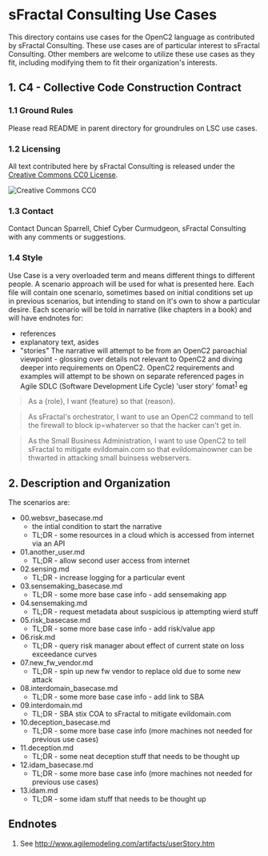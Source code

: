 # sFractal Consulting Use Cases 

This directory contains use cases for the OpenC2 language as contributed by sFractal Consulting.
These use cases are of particular interest to sFractal Consulting.
Other members are welcome to utilize these use cases as they fit, 
including modifying them to fit their organization's interests.

## 1. C4 - Collective Code Construction Contract 
### 1.1 Ground Rules
Please read README in parent directory for groundrules on LSC use cases.

### 1.2 Licensing
All text contributed here by sFractal Consulting is released under the 
[Creative Commons CC0 License](https://creativecommons.org/share-your-work/public-domain/cc0/).

![Creative Commons CC0](https://licensebuttons.net/p/zero/1.0/88x31.png)


### 1.3 Contact 
Contact Duncan Sparrell, Chief Cyber Curmudgeon, sFractal Consulting with any comments or suggestions.


### 1.4 Style 
Use Case is a very overloaded term and means different things to different people.
A scenario approach will be used for what is presented here.
Each file will contain one scenario, sometimes based on initial conditions
set up in previous scenarios, but intending to stand on it's own
to show a particular desire.
Each scenario will be told in narrative (like chapters in a book)
and will have endnotes for:
 * references
 * explanatory text, asides
 * "stories"
The narrative will attempt to be from an OpenC2 paroachial viewpoint - glossing over details
not relevant to OpenC2 and diving deeper into requirements on OpenC2.
OpenC2 requirements and examples will attempt to be shown on separate referenced pages in
Agile SDLC (Software Development Life Cycle) 'user story' 
fomat<sup>[1](#endnote1)</sup>
eg
> As a {role}, I want {feature} so that {reason}.

> As sFractal's  orchestrator, I want to use an OpenC2 command to tell the firewall to block ip=whaterver so that the hacker can't get in.

> As the Small Business Administration, I want to use OpenC2 to tell sFractal to mitigate evildomain.com so that evildomainowner can be thwarted in attacking small buinsess webservers.

## 2. Description and  Organization 
The scenarios are:
 * 00.websvr_basecase.md
   - the intial condition to start the narrative 
   - TL;DR - some resources in a cloud which is accessed from internet via an API
 * 01.another_user.md
   - TL;DR - allow second user access from internet
 * 02.sensing.md
   - TL;DR - increase logging for a particular event
 * 03.sensemaking_basecase.md
   - TL;DR - some more base case info - add sensemaking app
 * 04.sensemaking.md
   - TL;DR - request metadata about suspicious ip attempting wierd stuff
 * 05.risk_basecase.md
   - TL;DR - some more base case info - add risk/value app
 * 06.risk.md
   - TL;DR - query risk manager about effect of current state on loss exceedance curves
 * 07.new_fw_vendor.md
   - TL;DR - spin up new fw vendor to replace old due to some new attack
 * 08.interdomain_basecase.md
   - TL;DR - some more base case info - add link to SBA
 * 09.interdomain.md
   - TL;DR - SBA stix COA to sFractal to mitigate evildomain.com
 * 10.deception_basecase.md
   - TL;DR - some more base case info (more machines not needed for previous use cases)
 * 11.deception.md
   - TL;DR - some neat deception stuff that needs to be thought up
 * 12.idam_basecase.md
   - TL;DR - some more base case info (more machines not needed for previous use cases)
 * 13.idam.md
   - TL;DR - some idam stuff that needs to be thought up

## Endnotes
 1. <a name="endnote1">See</a> http://www.agilemodeling.com/artifacts/userStory.htm
